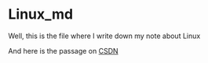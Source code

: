 # Linux_md

Well, this is the file where I write down my note about Linux

And here is the passage on [CSDN](https://blog.csdn.net/NicholasYTZ/article/details/118519359)
